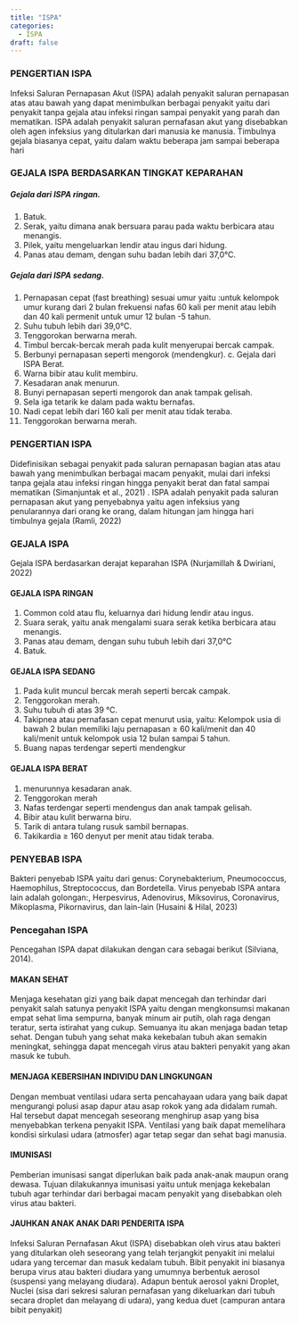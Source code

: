 ```yaml
---
title: "ISPA"
categories: 
  - ISPA
draft: false
---
```


### PENGERTIAN ISPA
Infeksi Saluran Pernapasan Akut (ISPA) adalah penyakit saluran pernapasan atas atau bawah yang dapat menimbulkan berbagai penyakit yaitu dari penyakit tanpa gejala atau infeksi ringan sampai penyakit yang parah dan mematikan.
ISPA adalah penyakit saluran pernafasan  akut  yang  disebabkan  oleh  agen infeksius  yang  ditularkan  dari  manusia  ke manusia.  Timbulnya  gejala  biasanya  cepat, yaitu   dalam waktu   beberapa   jam   sampai beberapa  hari


### GEJALA ISPA BERDASARKAN TINGKAT KEPARAHAN
#####	Gejala dari ISPA ringan.
1.	Batuk.
2.	Serak, yaitu dimana anak bersuara parau pada waktu berbicara atau menangis.
3.	Pilek, yaitu mengeluarkan lendir atau ingus dari hidung.
4.	Panas atau demam, dengan suhu badan lebih dari 37,0°C.

#####	Gejala dari ISPA sedang.
1.	Pernapasan cepat (fast breathing) sesuai umur yaitu :untuk kelompok umur kurang dari 2 bulan frekuensi nafas 60 kali per menit atau lebih dan 40 kali permenit untuk umur 12 bulan -5 tahun.
2.	Suhu tubuh lebih dari 39,0°C.
3.	Tenggorokan berwarna merah.
4.	Timbul bercak-bercak merah pada kulit menyerupai bercak campak.
5.	Berbunyi pernapasan seperti mengorok (mendengkur).
c.	Gejala dari ISPA Berat.
1.	Warna bibir atau kulit membiru.
2.	Kesadaran anak menurun.
3.	Bunyi pernapasan seperti mengorok dan anak tampak gelisah.
4.	Sela iga tetarik ke dalam pada waktu bernafas.
5.	Nadi cepat lebih dari 160 kali per menit atau tidak teraba.
6.	Tenggorokan berwarna merah.


### PENGERTIAN ISPA
Didefinisikan sebagai penyakit pada saluran pernapasan bagian atas atau bawah yang menimbulkan berbagai macam penyakit, mulai dari infeksi tanpa gejala atau infeksi ringan hingga penyakit berat dan fatal sampai mematikan (Simanjuntak et al., 2021) .
ISPA adalah penyakit pada saluran pernapasan akut yang penyebabnya yaitu agen infeksius yang penularannya dari orang ke orang, dalam hitungan jam hingga hari timbulnya gejala (Ramli, 2022)

### GEJALA ISPA
Gejala ISPA berdasarkan derajat keparahan ISPA (Nurjamillah & Dwiriani, 2022) 
#### GEJALA ISPA RINGAN 
1.	Common cold atau flu, keluarnya dari hidung lendir atau ingus.
2.	Suara serak, yaitu anak mengalami suara serak ketika berbicara atau menangis.
3.	Panas atau demam, dengan suhu tubuh lebih dari 37,0°C
4.	Batuk.

#### GEJALA ISPA SEDANG
1.	Pada kulit muncul bercak merah seperti bercak campak.
2.	Tenggorokan merah. 
3.	Suhu tubuh di atas 39 °C.
4.	Takipnea atau pernafasan cepat menurut usia, yaitu: Kelompok usia di bawah 2 bulan memiliki laju pernapasan  ≥ 60 kali/menit dan 40 kali/menit untuk kelompok usia 12 bulan sampai 5 tahun.
5.	Buang napas terdengar seperti mendengkur

#### GEJALA ISPA BERAT
1.	menurunnya kesadaran anak.
2.	Tenggorokan merah
3.	Nafas terdengar seperti mendengus dan anak tampak gelisah.
4.	Bibir atau kulit berwarna biru. 
5.	Tarik di antara tulang rusuk sambil bernapas.
6.	Takikardia ≥ 160 denyut per menit atau tidak teraba.

### PENYEBAB ISPA
Bakteri penyebab ISPA yaitu dari genus: Corynebakterium, Pneumococcus, Haemophilus, Streptococcus, dan Bordetella. Virus penyebab ISPA antara lain adalah golongan:, Herpesvirus, Adenovirus, Miksovirus, Coronavirus, Mikoplasma, Pikornavirus, dan lain-lain (Husaini & Hilal, 2023)

### Pencegahan ISPA
Pencegahan ISPA dapat dilakukan dengan cara sebagai berikut (Silviana, 2014).
#### MAKAN SEHAT
Menjaga kesehatan gizi yang baik dapat mencegah dan terhindar dari penyakit salah satunya penyakit ISPA yaitu dengan mengkonsumsi makanan empat sehat lima sempurna, banyak minum air putih, olah raga dengan teratur, serta istirahat yang cukup. Semuanya itu akan menjaga badan tetap sehat. Dengan tubuh yang sehat maka kekebalan tubuh akan semakin meningkat, sehingga dapat mencegah virus atau bakteri penyakit yang akan masuk ke tubuh.

#### MENJAGA KEBERSIHAN INDIVIDU DAN LINGKUNGAN
Dengan membuat ventilasi udara serta pencahayaan udara yang baik dapat mengurangi polusi asap dapur atau asap rokok yang ada didalam rumah. Hal tersebut dapat mencegah seseorang menghirup asap yang bisa menyebabkan terkena penyakit ISPA. Ventilasi yang baik dapat memelihara kondisi sirkulasi udara (atmosfer) agar tetap segar dan sehat bagi manusia.

#### IMUNISASI
Pemberian imunisasi sangat diperlukan baik pada anak-anak maupun orang dewasa. Tujuan dilakukannya imunisasi yaitu untuk menjaga kekebalan tubuh agar terhindar dari berbagai macam penyakit yang disebabkan oleh virus atau bakteri.

#### JAUHKAN ANAK ANAK DARI PENDERITA ISPA
Infeksi Saluran Pernafasan Akut (ISPA) disebabkan oleh virus atau bakteri yang ditularkan oleh seseorang yang telah terjangkit penyakit ini melalui udara yang tercemar dan masuk kedalam tubuh. Bibit penyakit ini biasanya berupa virus atau bakteri diudara yang umumnya berbentuk aerosol (suspensi yang melayang diudara). Adapun bentuk aerosol yakni Droplet, Nuclei (sisa dari sekresi saluran pernafasan yang dikeluarkan dari tubuh secara droplet dan melayang di udara), yang kedua duet (campuran antara bibit penyakit)

